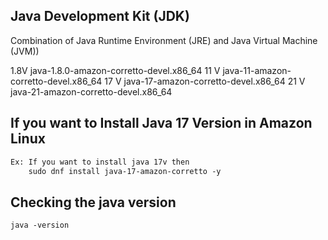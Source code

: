 ## Java Development Kit (JDK)

Combination of Java Runtime Environment (JRE) and Java Virtual Machine (JVM))

1.8V  java-1.8.0-amazon-corretto-devel.x86_64
11 V  java-11-amazon-corretto-devel.x86_64
17 V  java-17-amazon-corretto-devel.x86_64
21 V  java-21-amazon-corretto-devel.x86_64

## If you want to Install Java 17 Version in Amazon Linux
```xml
Ex: If you want to install java 17v then 
    sudo dnf install java-17-amazon-corretto -y
```

## Checking the java version
``` xml
java -version
```
